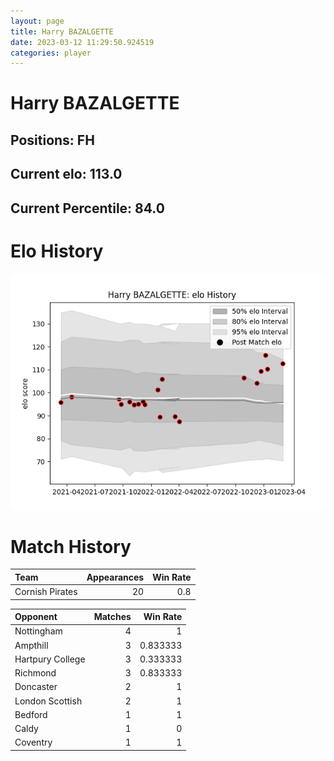 ```yaml
---  
layout: page  
title: Harry BAZALGETTE  
date: 2023-03-12 11:29:50.924519  
categories: player  
---
```

# Harry BAZALGETTE

## Positions: FH

## Current elo: 113.0

## Current Percentile: 84.0

# Elo History


![elo history](history_HarryBAZALGETTE.png)
# Match History


| Team            |   Appearances |   Win Rate |
|:----------------|--------------:|-----------:|
| Cornish Pirates |            20 |        0.8 |

| Opponent         |   Matches |   Win Rate |
|:-----------------|----------:|-----------:|
| Nottingham       |         4 |   1        |
| Ampthill         |         3 |   0.833333 |
| Hartpury College |         3 |   0.333333 |
| Richmond         |         3 |   0.833333 |
| Doncaster        |         2 |   1        |
| London Scottish  |         2 |   1        |
| Bedford          |         1 |   1        |
| Caldy            |         1 |   0        |
| Coventry         |         1 |   1        |